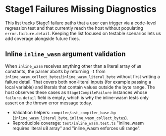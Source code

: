 # Stage1 Failures Missing Diagnostics

This list tracks Stage1 failure paths that a user can trigger via a code-level
regression test and that currently reach the host without populating
`error.failure.detail`. Keeping the list focused on testable scenarios lets us
add coverage alongside future fixes.

## Inline `inline_wasm` argument validation

When `inline_wasm` receives anything other than a literal array of `u8`
constants, the parser aborts by returning `-1` from
`inline_wasm_collect_bytes`/`inline_wasm_literal_byte` without first writing a
failure detail. That covers both non-literal inputs (for example passing a
local variable) and literals that contain values outside the byte range. The
host observes these cases as `Stage1CompileFailure` instances whose
`failure.detail` field is empty, which is why the inline-wasm tests only assert
on the thrown error message today.

- Validation helpers: `compiler/ast_compiler_base.bp`
  (`inline_wasm_literal_byte`, `inline_wasm_collect_bytes`).
- Reproducible coverage: `test/inline_wasm.test.ts` "inline_wasm requires
  literal u8 array" and "inline_wasm enforces u8 range".
